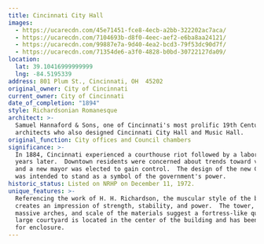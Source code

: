 ```yaml
---
title: Cincinnati City Hall
images:
  - https://ucarecdn.com/45e71451-fce8-4ecb-a2bb-322202ac7aca/
  - https://ucarecdn.com/7104693b-d8f0-4eec-aef2-e6ba8aa24121/
  - https://ucarecdn.com/99887e7a-9d40-4ea2-bcd3-79f53dc90d7f/
  - https://ucarecdn.com/71354de6-a3f0-4828-b0bd-30722127da09/
location:
  lat: 39.10416999999999
  lng: -84.5195339
address: 801 Plum St., Cincinnati, OH  45202
original_owner: City of Cincinnati
current_owner: City of Cincinnati
date_of_completion: "1894"
style: Richardsonian Romanesque
architect: >-
  Samuel Hannaford & Sons, one of Cincinnati's most prolific 19th Century
  architects who also designed Cincinnati City Hall and Music Hall.
original_function: City offices and Council chambers
significance: >-
  In 1884, Cincinnati experienced a courthouse riot followed by a labor riot two
  years later.  Downtown residents were concerned about trends toward violence,
  and a new mayor was elected to gain control.  The design of the new City Hall
  was intended to stand as a symbol of the government's power.
historic_status: Listed on NRHP on December 11, 1972.
unique_features: >-
  Referencing the work of H. H. Richardson, the muscular style of the building
  creates an impression of strength, stability, and power.  The tower, turrets,
  massive arches, and scale of the materials suggest a fortress-like quality.  A
  large courtyard is located in the center of the building and has been studied
  for enclosure.
---
```

